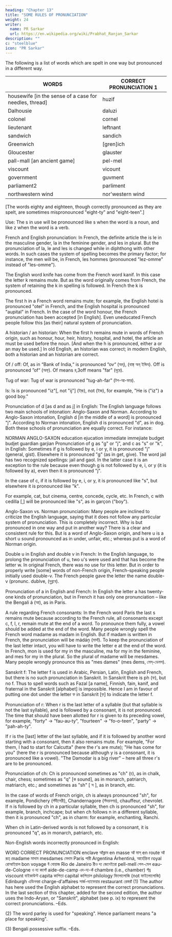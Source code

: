 ```yaml
---
heading: "Chapter 13"
title: "SOME RULES OF PRONUNCIATION"
weight: 24
writer:
  name: PR Sarkar
  url: https://en.wikipedia.org/wiki/Prabhat_Ranjan_Sarkar
description: ""
c: "steelblue"
icon: "PR Sarkar"
---
```



The following is a list of words which are spelt in one way but pronounced in a different way.

WORDS |	CORRECT PRONUNCIATION 1
--- | ---
housewife [in the sense of a case for needles, thread] | huzif
Dalhousie | daluzi
colonel	| cornel
lieutenant | leftnant
sandwich | sandich
Greenwich | [gren]ich
Gloucester | glauster
pall-mall [an ancient game]	| pel-mel
viscount | vicount
government | guvment
parliament2	| parliment
northwestern wind |	nor'western wind

[The words eighty and eighteen, though correctly pronounced as they are spelt, are sometimes mispronounced "eight-ty" and "eight-teen".]

Use: The s in use will be pronounced like s when the word is a noun, and like z when the word is a verb.

French and English pronunciation: In French, the definite article the is le in the masculine gender, la in the feminine gender, and les in plural. But the pronunciation of la, le and les is changed while in diphthong with other words. In such cases the system of spelling becomes the primary factor; for instance, the men will be, in French, les hommes (pronounced "lez-omme" instead of "les-omme").

The English word knife has come from the French word kanif. In this case the letter k remains mute. But as the word originally comes from French, the system of retaining the k in spelling is followed. In French the k is pronounced.

The first h in a French word remains mute; for example, the English hotel is pronounced "otel" in French, and the English hospital is pronounced "aupital" in French. In the case of the word honour, the French pronunciation has been accepted [in English]. Even uneducated French people follow this [as their] natural system of pronunciation.

A historian / an historian: When the first h remains mute in words of French origin, such as honour, hour, heir, history, hospital, and hotel, the article an must be used before the noun. [And when the h is pronounced, either a or an may be used.] In old English, an historian was correct; in modern English, both a historian and an historian are correct.

Of / off: Of, as in “Bank of India,“ is pronounced “ov“ (অব্), (বাঙ্ক্ অব্ ইন্ডিয). Off is pronounced ”of“ (অফ্). Of means র,3off means "far" (দূরে).

Tug of war: Tug of war is pronounced "tug-ah-far" (টগ-আ-ফার).

Is: Is is pronounced "iz"[, not "ij"] (ইজ়), not (ইজ), for example, "He is ("iz") a good boy."

Pronunciation of d [as d and as j] in English: The English language follows two main schools of intonation: Anglo-Saxon and Norman. According to Anglo-Saxon intonation, English d [in the middle of a word] is pronounced "j". According to Norman intonation, English d is pronounced "d", as in dog. Both these schools of pronunciation are equally correct. For instance:

NORMAN	ANGLO-SAXON
education	ejucation
immediate	immejiate
budget	budjet
guardian	garjian
Pronunciation of g as "g" or "j", and c as "s" or "k", in English: Sometimes if g is followed by e, i or y, it is pronounced "j" (general, gist). Elsewhere it is pronounced "g" (as in get, give). The word jail has two recognized spellings: jail and gaol. In the latter case it is an exception to the rule because even though g is not followed by e, i, or y (it is followed by a), even then it is pronounced "j".

In the case of c, if it is followed by e, i, or y, it is pronounced like "s", but elsewhere it is pronounced like "k".

For example, cat, but cinema, centre, concede, cycle, etc. In French, c with cedilla [¸] will be pronounced like "s", as in garçon ("boy").

Anglo-Saxon vs. Norman pronunciation: Many people are inclined to criticize the English language, saying that it does not follow any particular system of pronunciation. This is completely incorrect. Why is but pronounced in one way and put in another way? There is a clear and consistent rule for this. But is a word of Anglo-Saxon origin, and here u is a short u sound pronounced as in under, unfair, etc.; whereas put is a word of Norman origin.

Double u in English and double v in French: In the English language, to prolong the pronunciation of u, two u's were used and that has become the letter w. In original French, there was no use for this letter. But in order to properly write [some] words of non-French origin, French-speaking people initially used double-v. The French people gave the letter the name double-v (pronunc. dublve, (দুব্লবে).

Pronunciation of a in English and French: In English the letter a has twenty-one kinds of pronunciation, but in French it has only one pronunciation – like the Bengali á (আ), as in Paris.

A rule regarding French consonants: In the French word Paris the last s remains mute because according to the French rule, all consonants except c, f, l, r, remain mute at the end of a word. To pronounce them fully, a vowel should be added at the end of the word. Many people wrongly spell the French word madame as madam in English. But if madam is written in French, the pronunciation will be mádáṋ (মাদাঁ). To keep the pronunciation of the last letter intact, you will have to write the letter e at the end of the word. In French, mon is used for my in the masculine, ma for my in the feminine, and mes for my in the plural. So the plural of madame will be mesdames. Many people wrongly pronounce this as "mes dames" (mes d́ems, মেস্-ডেমস).

Sanskrit f: The letter f is used in Arabic, Persian, Latin, English and French, but there is no such pronunciation in Sanskrit. In Sanskrit there is ph (ফ), but no f. Thus to spell words such as Fazal [a name], Finnish, fain, kanif, and fraternal in the Sanskrit [alphabet] is impossible. Hence I am in favour of putting one dot under the letter ফ in Sanskrit [ফ়] to indicate the letter f.

Pronunciation of r: When r is the last letter of a syllable (but that syllable is not the last syllable), and is followed by a consonant, it is not pronounced. The time that should have been allotted for r is given to its preceding vowel, for example, "forty" → "fau-au-ty", "fourteen" → "fo-o-teen", "party" → "pah-ah-ty".

If r is the [last] letter of the last syllable, and if it is followed by another word starting with a consonant, then it also remains mute. For example, "For them, I had to start for Calcutta" (here the r's are mute); "He has come for you" (here the r is pronounced because although y is a consonant, it is pronounced like a vowel). "The Damodar is a big river" – here all three r's are to be pronounced.

Pronunciation of ch: Ch is pronounced sometimes as "ch" (চ), as in chalk, chair, chess; sometimes as "q" [ক sound], as in monarch, patriarch, matriarch, etc.; and sometimes as "sh" [ স ], as in branch, etc.

In the case of words of French origin, ch is always pronounced "sh", for example, Pondichery (পঁদীসেরী), Chandernagore (সঁদরনগর), chauffeur, chevrolet. If n is followed by ch in a particular syllable, then ch is pronounced "sh", for example, branch, inchcape; but when ch follows n in a different syllable, then it is pronounced "ch", as in charm: for example, enchanting, Ranchi.

When ch in Latin-derived words is not followed by a consonant, it is pronounced "q", as in monarch, patriarch, etc.

Non-English words incorrectly pronounced in English:

WORD	CORRECT PRONUNCIATION
enclave	আঁক্লাব
en masse	আঁ মাস্
en route	আঁ রূত্
madame	মাদাম
mesdames	মেদাম
Paris	পারী
Argentina	Árhentiná, আর্হেন্তিনা
royal	রোআইয়াল
bon voyage	বঁ বোয়াজ
Rio de Janeiro	রীও দ্য জেনেইরো
pell-mell	পেল-মেল
eau-de-Cologne	ও দ্য কলোঁ
aide-de-camp	এদ-দ্য-কঁ
chambre (i.e., chamber)	শঁব্র
viscount	বাইকাউণ্ট
capita	কাপিতা
capital	কাপিতাল
philology	ফিলোলোজি (not ফাইলোলোজি)
Edinburgh	এডিনবরা
charge-d'affaires	সার্জ-দ্যাফেয়ার
restaurant	রেস্তরাঁ
(1) The author has here used the English alphabet to represent the correct pronunciations. In the last section of this chapter, added for the second edition, the author uses the Indo-Aryan, or "Sanskrit", alphabet (see p. ix) to represent the correct pronunciations. –Eds.

(2) The word parley is used for "speaking". Hence parliament means "a place for speaking".

(3) Bengali possessive suffix. –Eds.
